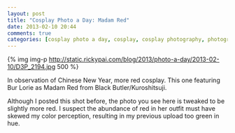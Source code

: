 ```yaml
---
layout: post
title: "Cosplay Photo a Day: Madam Red"
date: 2013-02-10 20:44
comments: true
categories: [cosplay photo a day, cosplay, cosplay photography, photography, Black Butler, Kuroshitsuji, Madam Red]
---
```


{% img img-p http://static.rickypai.com/blog/2013/photo-a-day/2013-02-10/D3P_2194.jpg 500 %}

In observation of Chinese New Year, more red cosplay. This one featuring Bur Lorie as Madam Red from Black Butler/Kuroshitsuji.

Although I posted this shot before, the photo you see here is tweaked to be slightly more red. I suspect the abundance of red in her outfit must have skewed my color perception, resulting in my previous upload too green in hue.